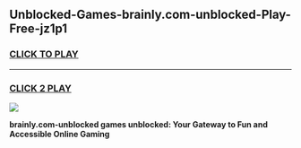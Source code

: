 
## Unblocked-Games-brainly.com-unblocked-Play-Free-jz1p1
<h3>
<a href="https://premium76.site?title=brainly.com-unblocked&ref=21A">CLICK TO PLAY</a></h3>
<hr>

<h3>
<a href="https://premium76.site?title=brainly.com-unblocked&ref=21A">CLICK 2 PLAY</a>
  
</h3>

<a href="https://premium76.site?title=brainly.com-unblocked&ref=21A"><img src="https://clearcache.store/games.png"></a>


**brainly.com-unblocked games unblocked: Your Gateway to Fun and Accessible Online Gaming**
